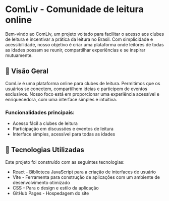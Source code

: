 # ComLiv - Comunidade de leitura online

Bem-vindo ao ComLiv, um projeto voltado para facilitar o acesso aos clubes de leitura e incentivar a prática da leitura no Brasil. Com simplicidade e acessibilidade, nosso objetivo é criar uma plataforma onde leitores de todas as idades possam se reunir, compartilhar experiências e se inspirar mutuamente.

## 🔖 Visão Geral

ComLiv é uma plataforma online para clubes de leitura. Permitimos que os usuários se conectem, compartilhem ideias e participem de eventos exclusivos. Nosso foco está em proporcionar uma experiência acessível e enriquecedora, com uma interface simples e intuitiva.

### Funcionalidades principais:

- Acesso fácil a clubes de leitura
- Participação em discussões e eventos de leitura
- Interface simples, acessível para todas as idades

## 🚀 Tecnologias Utilizadas

Este projeto foi construído com as seguintes tecnologias:

- React - Biblioteca JavaScript para a criação de interfaces de usuário
- Vite - Ferramenta para construção de aplicações com um ambiente de desenvolvimento otimizado
- CSS - Para o design e estilo da aplicação
- GitHub Pages - Hospedagem do site
